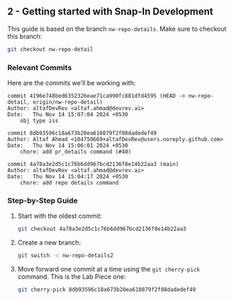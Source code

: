 ## 2 - Getting started with Snap-In Development

This guide is based on the branch `nw-repo-details`. Make sure to checkout this branch:

```bash
git checkout nw-repo-detail
```

### Relevant Commits

Here are the commits we'll be working with:

```
commit 4196e748bed6352326eae71ca990fc881dfd4595 (HEAD -> nw-repo-detail, origin/nw-repo-detail)
Author: altafDevRev <altaf.ahmad@devrev.ai>
Date:   Thu Nov 14 15:07:04 2024 +0530
    obj type iss

commit 8db93596c18a673b20ea610879f2f08dadedef49
Author: Altaf Ahmad <104750669+altafDevRev@users.noreply.github.com>
Date:   Thu Nov 14 15:06:01 2024 +0530
    chore: add pr_details command (#40)

commit 4a78a3e2d5c1c76b6dd967bcd2136f8e14b22aa3 (main)
Author: altafDevRev <altaf.ahmad@devrev.ai>
Date:   Thu Nov 14 15:04:17 2024 +0530
    chore: add repo details command
```

### Step-by-Step Guide

1. Start with the oldest commit:

   ```bash
   git checkout 4a78a3e2d5c1c76b6dd967bcd2136f8e14b22aa3
   ```

2. Create a new branch:

   ```bash
   git switch -c nw-repo-details2
   ```

3. Move forward one commit at a time using the `git cherry-pick` command. This is the Lab Piece one:

   ```bash
   git cherry-pick 8db93596c18a673b20ea610879f2f08dadedef49
   ```

